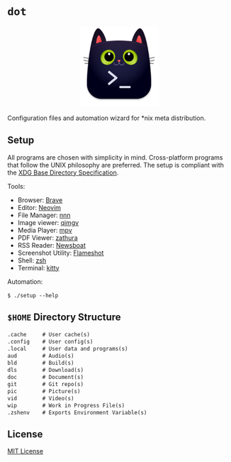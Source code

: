 # `dot`

<p align="center"><img src=".local/share/applications/kitty.png" alt="Logo" width="180" /></p>

Configuration files and automation wizard for \*nix meta distribution.

## Setup

All programs are chosen with simplicity in mind. Cross-platform programs that follow the UNIX
philosophy are preferred. The setup is compliant with the [XDG Base Directory Specification][xdg].

Tools:

- Browser: [Brave][brave]
- Editor: [Neovim][neovim]
- File Manager: [nnn][nnn]
- Image viewer: [qimgv][qimgv]
- Media Player: [mpv][mpv]
- PDF Viewer: [zathura][zathura]
- RSS Reader: [Newsboat][newsboat]
- Screenshot Utility: [Flameshot][flameshot]
- Shell: [zsh][zsh]
- Terminal: [kitty][kitty]

Automation:

```console
$ ./setup --help
```

## `$HOME` Directory Structure

```console
.cache     # User cache(s)
.config    # User config(s)
.local     # User data and programs(s)
aud        # Audio(s)
bld        # Build(s)
dls        # Download(s)
doc        # Document(s)
git        # Git repo(s)
pic        # Picture(s)
vid        # Video(s)
wip        # Work in Progress File(s)
.zshenv    # Exports Environment Variable(s)
```

## License

[MIT License](LICENSE)

[xdg]: https://specifications.freedesktop.org/basedir-spec/basedir-spec-latest.html
[brave]: https://github.com/brave/brave-browser
[neovim]: https://github.com/neovim/neovim
[nnn]: https://github.com/jarun/nnn
[qimgv]: https://github.com/easymodo/qimgv
[mpv]: https://github.com/mpv-player/mpv
[zathura]: https://en.wikipedia.org/wiki/Zathura_(document_viewer)
[newsboat]: https://github.com/newsboat/newsboat
[flameshot]: https://github.com/flameshot-org/flameshot
[zsh]: https://github.com/zsh-users/zsh
[kitty]: https://github.com/kovidgoyal/kitty
